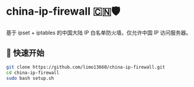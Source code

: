 # china-ip-firewall 🇨🇳🛡️

基于 ipset + iptables 的中国大陆 IP 白名单防火墙，仅允许中国 IP 访问服务器。

## 🚀 快速开始

```bash
git clone https://github.com/limo13660/china-ip-firewall.git
cd china-ip-firewall
sudo bash setup.sh
